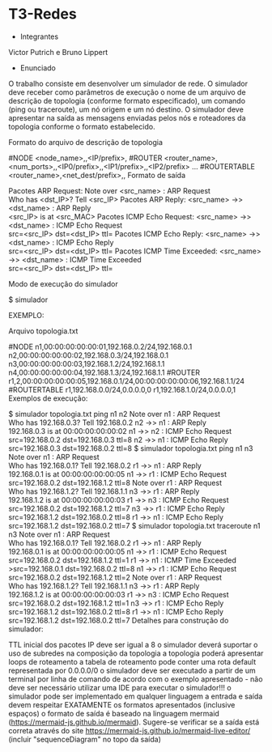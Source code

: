 # T3-Redes

* Integrantes
 
Victor Putrich e Bruno Lippert

* Enunciado

O trabalho consiste em desenvolver um simulador de rede. O simulador deve receber como parâmetros de execução o nome de um arquivo de descrição de topologia (conforme formato especificado), um comando (ping ou traceroute), um nó origem e um nó destino. O simulador deve apresentar na saída as mensagens enviadas pelos nós e roteadores da topologia conforme o formato estabelecido.

Formato do arquivo de descrição de topologia

#NODE
<node_name>,<MAC>,<IP/prefix>,<gateway>
#ROUTER
<router_name>,<num_ports>,<MAC0>,<IP0/prefix>,<MAC1>,<IP1/prefix>,<MAC2>,<IP2/prefix> …
#ROUTERTABLE
<router_name>,<net_dest/prefix>,<nexthop>,<port>
Formato de saída

Pacotes ARP Request: Note over <src_name> : ARP Request<br/>Who has <dst_IP>? Tell <src_IP>
Pacotes ARP Reply: <src_name> ->> <dst_name> : ARP Reply<br/><src_IP> is at <src_MAC>
Pacotes ICMP Echo Request: <src_name> ->> <dst_name> : ICMP Echo Request<br/>src=<src_IP> dst=<dst_IP> ttl=<TTL>
Pacotes ICMP Echo Reply: <src_name> ->> <dst_name> : ICMP Echo Reply<br/>src=<src_IP> dst=<dst_IP> ttl=<TTL>
Pacotes ICMP Time Exceeded: <src_name> ->> <dst_name> : ICMP Time Exceeded<br/>src=<src_IP> dst=<dst_IP> ttl=<TTL>

Modo de execução do simulador

$ simulador <topologia> <comando> <origem> <destino>

EXEMPLO:

Arquivo topologia.txt

#NODE
n1,00:00:00:00:00:01,192.168.0.2/24,192.168.0.1
n2,00:00:00:00:00:02,192.168.0.3/24,192.168.0.1
n3,00:00:00:00:00:03,192.168.1.2/24,192.168.1.1
n4,00:00:00:00:00:04,192.168.1.3/24,192.168.1.1
#ROUTER
r1,2,00:00:00:00:00:05,192.168.0.1/24,00:00:00:00:00:06,192.168.1.1/24
#ROUTERTABLE
r1,192.168.0.0/24,0.0.0.0,0
r1,192.168.1.0/24,0.0.0.0,1
Exemplos de execução:

$ simulador topologia.txt ping n1 n2
Note over n1 : ARP Request<br/>Who has 192.168.0.3? Tell 192.168.0.2
n2 ->> n1 : ARP Reply<br/>192.168.0.3 is at 00:00:00:00:00:02
n1 ->> n2 : ICMP Echo Request<br/>src=192.168.0.2 dst=192.168.0.3 ttl=8
n2 ->> n1 : ICMP Echo Reply<br/>src=192.168.0.3 dst=192.168.0.2 ttl=8
$ simulador topologia.txt ping n1 n3
Note over n1 : ARP Request<br/>Who has 192.168.0.1? Tell 192.168.0.2
r1 ->> n1 : ARP Reply<br/>192.168.0.1 is at 00:00:00:00:00:05
n1 ->> r1 : ICMP Echo Request<br/>src=192.168.0.2 dst=192.168.1.2 ttl=8
Note over r1 : ARP Request<br/>Who has 192.168.1.2? Tell 192.168.1.1
n3 ->> r1 : ARP Reply<br/>192.168.1.2 is at 00:00:00:00:00:03
r1 ->> n3 : ICMP Echo Request<br/>src=192.168.0.2 dst=192.168.1.2 ttl=7
n3 ->> r1 : ICMP Echo Reply<br/>src=192.168.1.2 dst=192.168.0.2 ttl=8
r1 ->> n1 : ICMP Echo Reply<br/>src=192.168.1.2 dst=192.168.0.2 ttl=7
$ simulador topologia.txt traceroute n1 n3
Note over n1 : ARP Request<br/>Who has 192.168.0.1? Tell 192.168.0.2
r1 ->> n1 : ARP Reply<br/>192.168.0.1 is at 00:00:00:00:00:05
n1 ->> r1 : ICMP Echo Request<br/>src=192.168.0.2 dst=192.168.1.2 ttl=1
r1 ->> n1 : ICMP Time Exceeded<br/>>src=192.168.0.1 dst=192.168.0.2 ttl=8
n1 ->> r1 : ICMP Echo Request<br/>src=192.168.0.2 dst=192.168.1.2 ttl=2
Note over r1 : ARP Request<br/>Who has 192.168.1.2? Tell 192.168.1.1
n3 ->> r1 : ARP Reply<br/>192.168.1.2 is at 00:00:00:00:00:03
r1 ->> n3 : ICMP Echo Request<br/>src=192.168.0.2 dst=192.168.1.2 ttl=1
n3 ->> r1 : ICMP Echo Reply<br/>src=192.168.1.2 dst=192.168.0.2 ttl=8
r1 ->> n1 : ICMP Echo Reply<br/>src=192.168.1.2 dst=192.168.0.2 ttl=7
Detalhes para construção do simulador:

TTL inicial dos pacotes IP deve ser igual a 8
o simulador deverá suportar o uso de subredes na composição da topologia
a topologia poderá apresentar loops de roteamento
a tabela de roteamento pode conter uma rota default representada por 0.0.0.0/0
o simulador deve ser executado a partir de um terminal por linha de comando de acordo com o exemplo apresentado - não deve ser necessário utilizar uma IDE para executar o simulador!!!
o simulador pode ser implementado em qualquer linguagem
a entrada e saída devem respeitar EXATAMENTE os formatos apresentados (inclusive espaços)
o formato de saída é baseado na linguagem mermaid (https://mermaid-js.github.io/mermaid). Sugere-se verificar se a saída está correta através do site https://mermaid-js.github.io/mermaid-live-editor/ (incluir "sequenceDiagram" no topo da saída)
